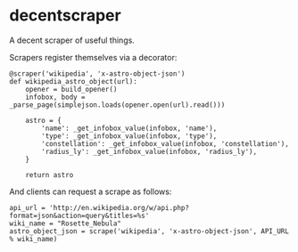 decentscraper
=============

A decent scraper of useful things.

Scrapers register themselves via a decorator:

    @scraper('wikipedia', 'x-astro-object-json')
    def wikipedia_astro_object(url):
        opener = build_opener()
        infobox, body = _parse_page(simplejson.loads(opener.open(url).read()))

        astro = {
            'name': _get_infobox_value(infobox, 'name'),
            'type': _get_infobox_value(infobox, 'type'),
            'constellation': _get_infobox_value(infobox, 'constellation'),
            'radius_ly': _get_infobox_value(infobox, 'radius_ly'),
        }

        return astro

And clients can request a scrape as follows:

    api_url = 'http://en.wikipedia.org/w/api.php?format=json&action=query&titles=%s'
    wiki_name = "Rosette_Nebula"
    astro_object_json = scrape('wikipedia', 'x-astro-object-json', API_URL % wiki_name)
